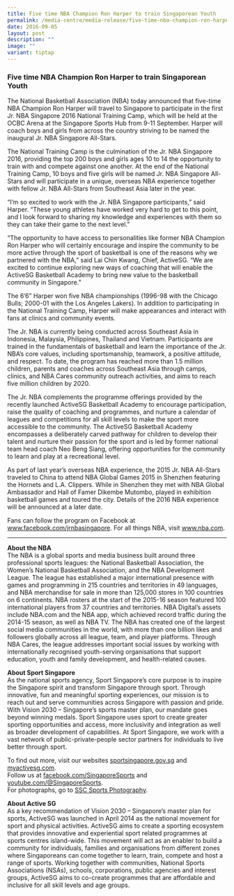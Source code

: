 ```yaml
---
title: Five time NBA Champion Ron Harper to train Singaporean Youth
permalink: /media-centre/media-release/five-time-nba-champion-ron-harper-to-train-singaporean-youth/
date: 2016-09-05
layout: post
description: ""
image: ""
variant: tiptap
---
```

<h3><strong>Five time NBA Champion Ron Harper to train Singaporean Youth</strong></h3>
<p>The National Basketball Association (NBA) today announced that five-time
NBA Champion Ron Harper will travel to Singapore to participate in the
first Jr. NBA Singapore 2016 National Training Camp, which will be held
at the OCBC Arena at the Singapore Sports Hub from 9-11 September. Harper
will coach boys and girls from across the country striving to be named
the inaugural Jr. NBA Singapore All-Stars.</p>
<p>The National Training Camp is the culmination of the Jr. NBA Singapore
2016, providing the top 200 boys and girls ages 10 to 14 the opportunity
to train with and compete against one another. At the end of the National
Training Camp, 10 boys and five girls will be named Jr. NBA Singapore All-Stars
and will participate in a unique, overseas NBA experience together with
fellow Jr. NBA All-Stars from Southeast Asia later in the year.</p>
<p>“I’m so excited to work with the Jr. NBA Singapore participants,” said
Harper. “These young athletes have worked very hard to get to this point,
and I look forward to sharing my knowledge and experiences with them so
they can take their game to the next level.”</p>
<p>“The opportunity to have access to personalities like former NBA Champion
Ron Harper who will certainly encourage and inspire the community to be
more active through the sport of basketball is one of the reasons why we
partnered with the NBA,” said Lai Chin Kwang, Chief, ActiveSG. “We are
excited to continue exploring new ways of coaching that will enable the
ActiveSG Basketball Academy to bring new value to the basketball community
in Singapore.”</p>
<p>The 6’6” Harper won five NBA championships (1996-98 with the Chicago Bulls;
2000-01 with the Los Angeles Lakers). In addition to participating in the
National Training Camp, Harper will make appearances and interact with
fans at clinics and community events.</p>
<p>The Jr. NBA is currently being conducted across Southeast Asia in Indonesia,
Malaysia, Philippines, Thailand and Vietnam. Participants are trained in
the fundamentals of basketball and learn the importance of the Jr. NBA’s
core values, including sportsmanship, teamwork, a positive attitude, and
respect. To date, the program has reached more than 1.5 million children,
parents and coaches across Southeast Asia through camps, clinics, and NBA
Cares community outreach activities, and aims to reach five million children
by 2020.</p>
<p>The Jr. NBA complements the programme offerings provided by the recently
launched ActiveSG Basketball Academy to encourage participation, raise
the quality of coaching and programmes, and nurture a calendar of leagues
and competitions for all skill levels to make the sport more accessible
to the community. The ActiveSG Basketball Academy encompasses a deliberately
carved pathway for children to develop their talent and nurture their passion
for the sport and is led by former national team head coach Neo Beng Siang,
offering opportunities for the community to learn and play at a recreational
level.</p>
<p>As part of last year’s overseas NBA experience, the 2015 Jr. NBA All-Stars
traveled to China to attend NBA Global Games 2015 in Shenzhen featuring
the Hornets and L.A. Clippers. While in Shenzhen they met with NBA Global
Ambassador and Hall of Famer Dikembe Mutombo, played in exhibition basketball
games and toured the city. Details of the 2016 NBA experience will be announced
at a later date.</p>
<p>Fans can follow the program on Facebook at <a href="https://www.facebook.com/jrnbasingapore" rel="noopener noreferrer nofollow" target="_blank">www.facebook.com/jrnbasingapore</a>.
For all things NBA, visit <a href="https://www.nba.com" rel="noopener noreferrer nofollow" target="_blank">www.nba.com</a>.</p>
<hr>
<p><strong>About the NBA</strong> 
<br>The NBA is a global sports and media business built around three professional
sports leagues: the National Basketball Association, the Women’s National
Basketball Association, and the NBA Development League. The league has
established a major international presence with games and programming in
215 countries and territories in 49 languages, and NBA merchandise for
sale in more than 125,000 stores in 100 countries on 6 continents. NBA
rosters at the start of the 2015-16 season featured 100 international players
from 37 countries and territories. NBA Digital’s assets include NBA.com
and the NBA app, which achieved record traffic during the 2014-15 season,
as well as NBA TV. The NBA has created one of the largest social media
communities in the world, with more than one billion likes and followers
globally across all league, team, and player platforms. Through NBA Cares,
the league addresses important social issues by working with internationally
recognised youth-serving organisations that support education, youth and
family development, and health-related causes.</p>
<p><strong>About Sport Singapore</strong>
<br>As the national sports agency, Sport Singapore’s core purpose is to inspire
the Singapore spirit and transform Singapore through sport. Through innovative,
fun and meaningful sporting experiences, our mission is to reach out and
serve communities across Singapore with passion and pride. With Vision
2030 – Singapore’s sports master plan, our mandate goes beyond winning
medals. Sport Singapore uses sport to create greater sporting opportunities
and access, more inclusivity and integration as well as broader development
of capabilities. At Sport Singapore, we work with a vast network of public-private-people
sector partners for individuals to live better through sport.</p>
<p>To find out more, visit our websites <a href="http://www.sportsingapore.gov.sg/" rel="noopener noreferrer nofollow" target="_blank">sportsingapore.gov.sg</a> and
<a href="http://www.myactivesg.com/" rel="noopener noreferrer nofollow" target="_blank">myactivesg.com</a>.
<br>Follow us at <a href="http://www.facebook.com/SingaporeSports" rel="noopener noreferrer nofollow" target="_blank">facebook.com/SingaporeSports</a> and
<a href="https://www.youtube.com/@SingaporeSports" rel="noopener noreferrer nofollow" target="_blank">youtube.com/@SingaporeSports</a>.
<br>For photographs, go to <a href="http://www.flickr.com/ssc-sportsphotography" rel="noopener noreferrer nofollow" target="_blank">SSC Sports Photography</a>.</p>
<p><strong>About Active SG</strong> 
<br>As a key recommendation of Vision 2030 – Singapore’s master plan for sports,
ActiveSG was launched in April 2014 as the national movement for sport
and physical activities. ActiveSG aims to create a sporting ecosystem that
provides innovative and experiential sport related programmes at sports
centres island-wide. This movement will act as an enabler to build a community
for individuals, families and organisations from different zones where
Singaporeans can come together to learn, train, compete and host a range
of sports. Working together with communities, National Sports Associations
(NSAs), schools, corporations, public agencies and interest groups, ActiveSG
aims to co-create programmes that are affordable and inclusive for all
skill levels and age groups.</p>